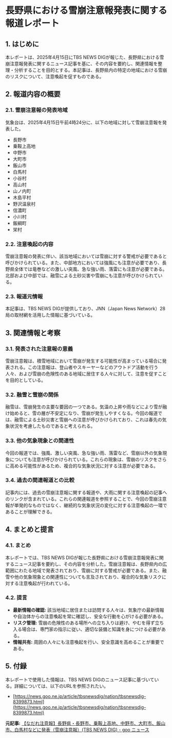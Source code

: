 # 長野県における雪崩注意報発表に関する報道レポート

## 1. はじめに

本レポートは、2025年4月15日にTBS NEWS DIGが報じた、長野県における雪崩注意報発表に関するニュース記事を基に、その内容を要約し、関連情報を整理・分析することを目的とする。本記事は、長野県内の特定の地域における雪崩のリスクについて、注意喚起を促すものである。

## 2. 報道内容の概要

### 2.1. 雪崩注意報の発表地域

気象台は、2025年4月15日午前4時24分に、以下の地域に対して雪崩注意報を発表した。

* 長野市
* 乗鞍上高地
* 中野市
* 大町市
* 飯山市
* 白馬村
* 小谷村
* 高山村
* 山ノ内町
* 木島平村
* 野沢温泉村
* 信濃町
* 小川村
* 飯綱町
* 栄村

### 2.2. 注意喚起の内容

雪崩注意報の発表に伴い、該当地域においては雪崩に対する警戒が必要であると呼びかけられている。また、中部地方においては強風にも注意が必要であり、長野県全体では竜巻などの激しい突風、急な強い雨、落雷にも注意が必要である。北部および中部では、融雪による土砂災害や雪崩にも注意が呼びかけられている。

### 2.3. 報道元情報

本記事は、TBS NEWS DIGが提供しており、JNN（Japan News Network）28局の取材網を活用した情報に基づいている。

## 3. 関連情報と考察

### 3.1. 発表された注意報の意義

雪崩注意報は、積雪地域において雪崩が発生する可能性が高まっている場合に発表される。この注意報は、登山者やスキーヤーなどのアウトドア活動を行う人々、および雪崩の危険性のある地域に居住する人々に対して、注意を促すことを目的としている。

### 3.2. 融雪と雪崩の関係

融雪は、雪崩発生の主要な要因の一つである。気温の上昇や雨などにより雪が融け始めると、雪の層が不安定になり、雪崩が発生しやすくなる。今回の報道では、融雪による土砂災害と雪崩への注意が呼びかけられており、これは春先の気象状況を考慮したものであると考えられる。

### 3.3. 他の気象現象との関連性

今回の報道では、強風、激しい突風、急な強い雨、落雷など、雪崩以外の気象現象についても注意が呼びかけられている。これらの現象は、雪崩のリスクをさらに高める可能性があるため、複合的な気象状況に対する注意が必要である。

### 3.4. 過去の関連報道との比較

記事内には、過去の雪崩注意報に関する報道や、大雨に関する注意喚起の記事へのリンクが含まれている。これらの関連報道を参照することで、今回の雪崩注意報が単発的なものではなく、継続的な気象状況の変化に対する注意喚起の一環であることが理解できる。

## 4. まとめと提言

### 4.1. まとめ

本レポートでは、TBS NEWS DIGが報じた長野県における雪崩注意報発表に関するニュース記事を要約し、その内容を分析した。雪崩注意報は、長野県内の広範囲にわたる地域で発表されており、雪崩に対する警戒が必要である。また、融雪や他の気象現象との関連性についても言及されており、複合的な気象リスクに対する注意喚起が行われている。

### 4.2. 提言

* **最新情報の確認:** 該当地域に居住または訪問する人々は、気象庁の最新情報や自治体からの注意喚起を常に確認し、安全な行動を心がける必要がある。
* **リスク管理:** 雪崩の危険性のある場所への立ち入りは避け、やむを得ず立ち入る場合は、専門家の指示に従い、適切な装備と知識を身につける必要がある。
* **情報共有:** 周囲の人々にも注意喚起を行い、安全意識を高めることが重要である。

## 5. 付録

本レポートで使用した情報は、TBS NEWS DIGのニュース記事に基づいている。詳細については、以下のURLを参照されたい。

* [https://news.goo.ne.jp/article/tbsnewsdig/nation/tbsnewsdig-8399873.html](https://news.goo.ne.jp/article/tbsnewsdig/nation/tbsnewsdig-8399873.html)


**元記事:** [【なだれ注意報】長野県・長野市、乗鞍上高地、中野市、大町市、飯山市、白馬村などに発表（雪崩注意報）(TBS NEWS DIG) - goo ニュース](https://news.goo.ne.jp/article/tbs/nation/tbs-1854276.html)